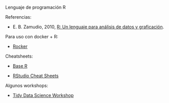Lenguaje de programación R

Referencias:


* E. B. Zamudio, 2010, [R: Un lenguaje para análisis de datos y graficación](http://allman.rhon.itam.mx/~ebarrios/docs/porqueR.pdf). 

Para uso con docker + R:

* [Rocker](https://www.rocker-project.org/)

Cheatsheets:

* [Base R](https://www.rstudio.com/wp-content/uploads/2016/10/r-cheat-sheet-3.pdf)

* [RStudio Cheat Sheets](https://www.rstudio.com/resources/cheatsheets/)


Algunos workshops:

* [Tidy Data Science Workshop](https://tidy-ds.wjakethompson.com/)
